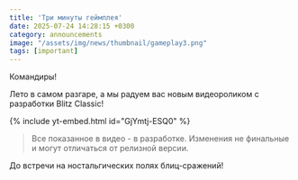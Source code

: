 ```yaml
---
title: 'Три минуты геймплея'
date: 2025-07-24 14:28:15 +0300
category: announcements
image: "/assets/img/news/thumbnail/gameplay3.png"
tags: [important]
---
```

<p style="display: none">«Там хорошо, где нас нет: в прошлом нас уже нет, и оно кажется прекрасным»</p>

Командиры!

Лето в самом разгаре, а мы радуем вас новым видеороликом с разработки Blitz Classic! 

{% include yt-embed.html id="GjYmtj-ESQ0" %}

> Все показанное в видео - в разработке. Изменения не финальные и могут отличаться от релизной версии.

До встречи на ностальгических полях блиц-сражений!